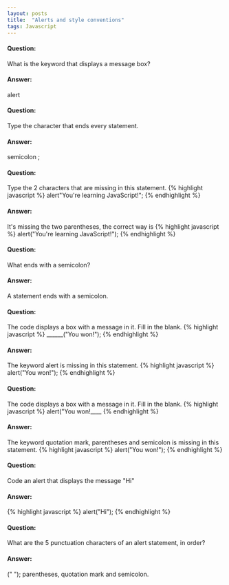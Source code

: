 ```yaml
---
layout: posts
title:  "Alerts and style conventions"
tags: Javascript
---
```


#### Question:
What is the keyword that displays a message box?

#### Answer:
alert

#### Question:
Type the character that ends every statement.

#### Answer:
semicolon ;

#### Question:
Type the 2 characters that are missing in this statement.
{% highlight javascript %}
	alert"You're learning JavaScript!";
{% endhighlight %}

#### Answer:
It's missing the two parentheses, the correct way is
{% highlight javascript %}
	alert("You're learning JavaScript!");
{% endhighlight %}

#### Question:
What ends with a semicolon?

#### Answer:
A statement ends with a semicolon.

#### Question:
The code displays a box with a message in it. Fill in the blank.
{% highlight javascript %}
	______("You won!");
{% endhighlight %}

#### Answer:
The keyword alert is missing in this statement.
{% highlight javascript %}
	alert("You won!");
{% endhighlight %}

#### Question:
The code displays a box with a message in it. Fill in the blank.
{% highlight javascript %}
	alert("You won!____
{% endhighlight %}

#### Answer:
The keyword quotation mark, parentheses and semicolon is missing in this statement.
{% highlight javascript %}
	alert("You won!");
{% endhighlight %}

#### Question:
Code an alert that displays the message "Hi"

#### Answer:
{% highlight javascript %}
	alert("Hi");
{% endhighlight %}

#### Question:
What are the 5 punctuation characters of an alert statement, in order?

#### Answer:
(" "); parentheses, quotation mark and semicolon.